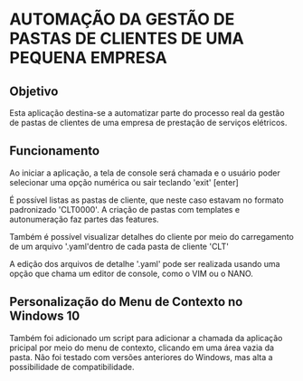 # AUTOMAÇÃO DA GESTÃO DE PASTAS DE CLIENTES DE UMA PEQUENA EMPRESA

## Objetivo
Esta aplicação destina-se a automatizar parte do processo real da gestão de pastas de clientes de uma empresa
de prestação de serviços elétricos.

## Funcionamento
Ao iniciar a aplicação, a tela de console será chamada e o usuário poder selecionar uma opção numérica
ou sair teclando 'exit' [enter]

É possível listas as pastas de cliente, que neste caso estavam no formato padronizado 'CLT0000'.
A criação de pastas com templates e autonumeração faz partes das features.

Também é possível visualizar detalhes do cliente por meio do carregamento de um arquivo '.yaml'dentro de
cada pasta de cliente 'CLT'

A edição dos arquivos de detalhe '.yaml' pode ser realizada usando uma opção que chama um editor de console,
como o VIM ou o NANO.

## Personalização do Menu de Contexto no Windows 10
Também foi adicionado um script para adicionar a chamada da aplicação pricipal por meio do menu de contexto,
clicando em uma área vazia da pasta.
Não foi testado com versões anteriores do Windows, mas alta a possibilidade de compatibilidade.
